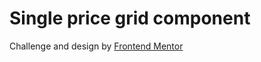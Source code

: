 # Single price grid component

Challenge and design by [Frontend Mentor](https://www.frontendmentor.io)
